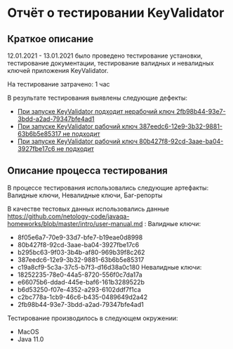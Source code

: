 # Отчёт о тестировании KeyValidator
 ## Краткое описание

12.01.2021 - 13.01.2021 было проведено тестирование установки, тестирование документации, тестирование валидных и невалидных ключей приложения KeyValidator.

На тестирование затрачено: 1 час

В результате тестирования выявлены следующие дефекты:
*	[При запуске KeyValidator подходит нерабочий ключ 2fb98b44-93e7-3bdd-a2ad-79347bfe4ad1](https://github.com/EkaterinaPeregudova/java1.1/issues/3)
*	[При запуске KeyValidator рабочий ключ 387eedc6-12e9-3b32-9881-63b6b5e85317 не подходит](hhttps://github.com/EkaterinaPeregudova/java1.1/issues/2)
*	[При запуске KeyValidator рабочий ключ 80b427f8-92cd-3aae-ba04-3927fbe17c6 не подходит](https://github.com/EkaterinaPeregudova/java1.1/issues/1)

 ## Описание процесса тестирования

В процессе тестирования использовались следующие артефакты:
Валидные ключи, Невалидные ключи, Баг-репорты


В качестве тестовых данных использовались данные https://github.com/netology-code/javaqa-homeworks/blob/master/intro/user-manual.md :
Валидные ключи:
*	8f05e6a7-70e9-33d7-bfe7-b19eae0d8998
*	80b427f8-92cd-3aae-ba04-3927fbe17c6
*	b295bc63-9f03-3b4b-af80-969b39f8c262
*	387eedc6-12e9-3b32-9881-63b6b5e85317
*	c19a8cf9-5c3a-37c5-b7f3-d16d38a0c180
Невалидные ключи:
*	18252235-78e0-44a5-8720-556f0c7da17a
*	e66075b6-ddad-445e-baf6-161b3289522b
*	b6d53250-f07e-4352-a293-6102ddf7f1ca
*	c2bc778a-1cb9-46c6-b435-0489649d2a42
*	2fb98b44-93e7-3bdd-a2ad-79347bfe4ad1

Тестирование производилось в следующем окружении:
*	MacOS
*	Java 11.0

